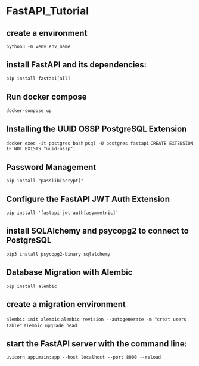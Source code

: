 # FastAPI_Tutorial
## create a environment
`python3 -m venv env_name`
## install FastAPI and its dependencies:
`pip install fastapi[all]`
## Run docker compose
`docker-compose up`
## Installing the UUID OSSP PostgreSQL Extension
`docker exec -it postgres bash`
`psql -U postgres fastapi`
`CREATE EXTENSION IF NOT EXISTS "uuid-ossp";`
## Password Management
`pip install "passlib[bcrypt]"`
## Configure the FastAPI JWT Auth Extension
`pip install 'fastapi-jwt-auth[asymmetric]'`
## install SQLAlchemy and psycopg2 to connect to PostgreSQL
`pip3 install psycopg2-binary sqlalchemy`
## Database Migration with Alembic
`pip install alembic`
## create a migration environment 
`alembic init alembic`
`alembic revision --autogenerate -m "creat users table"`
`alembic upgrade head`
## start the FastAPI server with the command line:
`uvicorn app.main:app --host localhost --port 8000 --reload`



